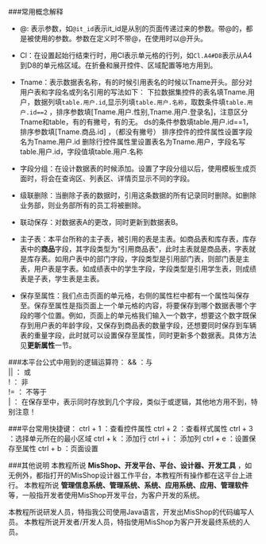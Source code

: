 ###常用概念解释
- @: 表示参数，如```@it_id```表示it_id是从别的页面传递过来的参数。带@的，都是被使用的参数。参数在定义时不带@，在使用时以@开头。

- Cl：在设置起始行结束行时，用Cl表示单元格的行列，如```Cl.A4#D8```表示从A4到D8的单元格区域。在折叠和展开控件、区域配置等地方用到。

- Tname：表示数据表名称，有的时候引用表名的时候以Tname开头。部分对用户表和字段名或列名引用的写法如下：
下拉数据集控件的表名填Tname.用户，数据列填`table.用户.id`,显示列填`table.用户.名称`，取数条件填`table.用户.id==2` ，排序参数填[Tname.用户.性别,Tname.用户.登录名]，注意区分Tname和table，有的有撇号，有的无。
ds的条件参数填table.用户.id==1，排序参数填[Tname.商品.id] ，（都没有撇号）
排序控件的控件属性设置字段名为Tname.用户.id
删除行控件属性里设置表名为Tname.用户，字段名写table.用户.id，字段值填table.用户.名称

- 字段分组：在设计数据表的时候添加。设置了字段分组以后，使用模板生成页面时，将会在查询区、列表区、详情页显示不同的字段。

- 级联删除：当删除子表的数据时，引用这条数据的所有记录同时删除。如删除业务部，则业务部所有的员工将被删除。

- 联动保存：对数据表A的更改，同时更新到数据表B。

- 主子表：本平台所称的主子表，被引用的表是主表。如商品表和库存表，库存表中的**商品**字段，其字段类型为“引用商品表”，此时主表就是商品表，字表就是库存表。如用户表中的部门字段，字段类型是引用部门表，则部门表是主表，用户表是字表。如成绩表中的学生字段，字段类型是引用学生表，则成绩表是子表，学生表是主表。

- 保存至属性：我们点击页面的单元格，右侧的属性栏中都有一个属性叫保存至。保存至属性是指页面上一个单元格的内容，将要保存到哪个数据表哪个字段的哪个位置。例如，页面上的单元格我们输入一个数字，想要这个数字既保存到用户表的年龄字段，又保存到商品表的数量字段，还想要同时保存到车辆表的重量字段，此时就可以设置保存至属性，同时更新多个数据表。具体方法见**更新属性**一节。

###本平台公式中用到的逻辑运算符：
&&   ：与  
||    ：  或  
!    ：   非  
!=    ： 不等于  
|     ：  在保存至中，表示同时存放到几个字段，类似于或逻辑，其他地方用不到，特别注意！

###平台常用快捷键：
ctrl + 1  ：查看控件属性
ctrl + 2  ：查看样式属性
ctrl + 3  ：选择单元所在的最小区域
ctrl + k  ：添加行
ctrl + i  ： 添加列
ctrl + e ：设置保存至属性
ctrl + b ：页面设置

###其他说明
本教程所说 **MisShop、开发平台、平台、设计器、开发工具** ，如无例外，都指打开的MisShop设计器工作平台，本教程所有操作都在这平台上进行。
本教程所说 **管理信息系统、管理系统、系统、应用系统、应用、管理软件** 等，一般指开发者使用MisShop开发平台，为客户开发的系统。

本教程所说研发人员，特指我公司使用Java语言，开发出MisShop的代码编写人员。
本教程所说开发者/开发人员，特指使用MisShop为客户开发最终系统的人员。
